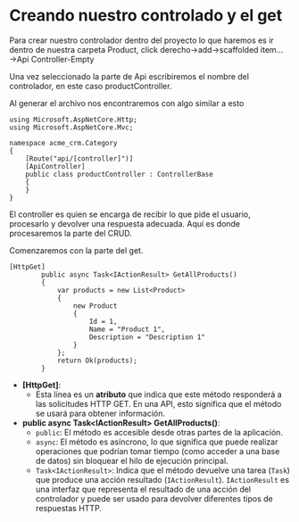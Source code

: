 # Creando nuestro controlado y el get

Para crear nuestro controlador dentro del proyecto lo que haremos es ir dentro de nuestra carpeta Product, click derecho→add→scaffolded item…→Api Controller-Empty

Una vez seleccionado la parte de Api escribiremos el nombre del controlador, en este caso productController.

Al generar el archivo nos encontraremos con algo similar a esto

```
using Microsoft.AspNetCore.Http;
using Microsoft.AspNetCore.Mvc;

namespace acme_crm.Category
{
    [Route("api/[controller]")]
    [ApiController]
    public class productController : ControllerBase
    {
    }
}

```

El controller es quien se encarga de recibir lo que pide el usuario, procesarlo y devolver una respuesta adecuada. Aquí es donde procesaremos la parte del CRUD.

Comenzaremos con la parte del get.

```
[HttpGet]
        public async Task<IActionResult> GetAllProducts()
        {
            var products = new List<Product>
            {
                new Product
                {
                    Id = 1,
                    Name = "Product 1",
                    Description = "Description 1"
                }
            };
            return Ok(products);
        }
```

* **\[HttpGet]**:
  * Esta línea es un **atributo** que indica que este método responderá a las solicitudes HTTP GET. En una API, esto significa que el método se usará para obtener información.
* **public async Task\<IActionResult> GetAllProducts()**:
  * `public`: El método es accesible desde otras partes de la aplicación.
  * `async`: El método es asíncrono, lo que significa que puede realizar operaciones que podrían tomar tiempo (como acceder a una base de datos) sin bloquear el hilo de ejecución principal.
  * `Task<IActionResult>`: Indica que el método devuelve una tarea (`Task`) que produce una acción resultado (`IActionResult`). `IActionResult` es una interfaz que representa el resultado de una acción del controlador y puede ser usado para devolver diferentes tipos de respuestas HTTP.



